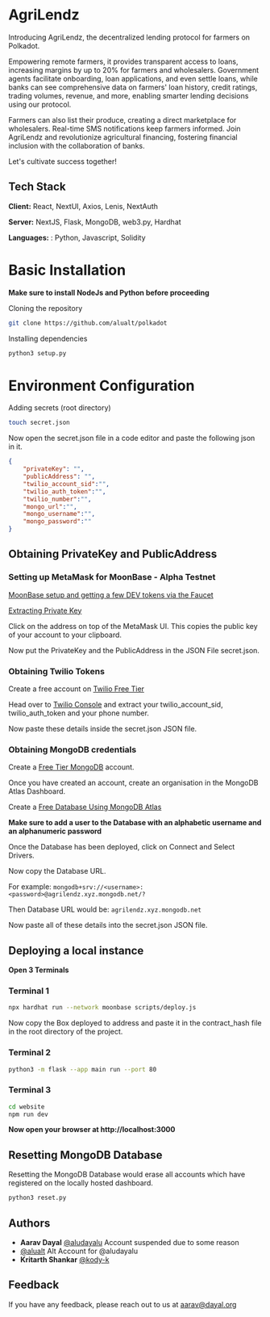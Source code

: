 
# AgriLendz

Introducing AgriLendz, the decentralized lending protocol for farmers on Polkadot.

Empowering remote farmers, it provides transparent access to loans, increasing margins by up to 20% for farmers and wholesalers. Government agents facilitate onboarding, loan applications, and even settle loans, while banks can see comprehensive data on farmers' loan history, credit ratings, trading volumes, revenue, and more, enabling smarter lending decisions using our protocol. 

Farmers can also list their produce, creating a direct marketplace for wholesalers. Real-time SMS notifications keep farmers informed. Join AgriLendz and revolutionize agricultural financing, fostering financial inclusion with the collaboration of banks. 

Let's cultivate success together!
## Tech Stack

**Client:** React, NextUI, Axios, Lenis, NextAuth

**Server:** NextJS, Flask, MongoDB, web3.py, Hardhat

**Languages:** : Python, Javascript, Solidity


# Basic Installation
**Make sure to install NodeJs and Python before proceeding**

Cloning the repository
```bash
git clone https://github.com/alualt/polkadot
```

Installing dependencies
```bash
python3 setup.py
```

# Environment Configuration
Adding secrets (root directory)
```bash
touch secret.json
```

Now open the secret.json file in a code editor and paste the following json in it.
```json
{
    "privateKey": "",
    "publicAddress": "",
    "twilio_account_sid":"",
    "twilio_auth_token":"",
    "twilio_number":"",
    "mongo_url":"",
    "mongo_username":"",
    "mongo_password":""
}
```

## Obtaining PrivateKey and PublicAddress
### Setting up MetaMask for MoonBase - Alpha Testnet
[MoonBase setup and getting a few DEV tokens via the Faucet](https://docs.moonbeam.network/builders/get-started/networks/moonbase/#connect-metamask)

[Extracting Private Key](https://support.metamask.io/hc/en-us/articles/360015289632-How-to-export-an-account-s-private-key)

Click on the address on top of the MetaMask UI. This copies the public key of your account to your clipboard.

Now put the PrivateKey and the PublicAddress in the JSON File secret.json.
### Obtaining Twilio Tokens

Create a free account on 
[Twilio Free Tier](https://www.twilio.com/try-twilio)

Head over to [Twilio Console](https://console.twilio.com/) and extract your twilio_account_sid, twilio_auth_token and your phone number.

Now paste these details inside the secret.json JSON file.

### Obtaining MongoDB credentials

Create a [Free Tier MongoDB](https://www.mongodb.com/cloud/atlas/register) account.

Once you have created an account, create an organisation in the MongoDB Atlas Dashboard.

Create a [Free Database Using MongoDB Atlas](https://www.mongodb.com/basics/create-database)

**Make sure to add a user to the Database with an alphabetic username and an alphanumeric password**

Once the Database has been deployed, click on Connect and Select Drivers.

Now copy the Database URL.

For example: `mongodb+srv://<username>:<password>@agrilendz.xyz.mongodb.net/?`

Then Database URL would be: `agrilendz.xyz.mongodb.net`

Now paste all of these details into the secret.json JSON file.


## Deploying a local instance

**Open 3 Terminals**

### Terminal 1
```bash
npx hardhat run --network moonbase scripts/deploy.js
```
Now copy the Box deployed to address and paste it in the contract_hash file in the root directory of the project.

### Terminal 2
```bash
python3 -m flask --app main run --port 80
```

### Terminal 3
```bash
cd website
npm run dev
```

**Now open your browser at http://localhost:3000**

## Resetting MongoDB Database
Resetting the MongoDB Database would erase all accounts which have registered on the locally hosted dashboard.
```bash
python3 reset.py
```

## Authors

-  **Aarav Dayal** [@aludayalu](https://github.com/aludayalu) Account suspended due to some reason
- [@alualt](https://github.com/alualt) Alt Account for @aludayalu
- **Kritarth Shankar** [@kody-k](https://github.com/kody-k)


## Feedback

If you have any feedback, please reach out to us at aarav@dayal.org

